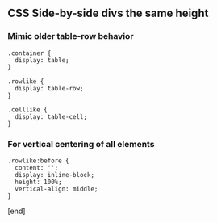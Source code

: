 ## CSS Side-by-side divs the same height

### Mimic older table-row behavior

```
.container {
  display: table;
}
 
.rowlike {
  display: table-row;
}
 
.celllike {
  display: table-cell;
}
```

### For vertical centering of all elements

```
.rowlike:before {   
  content: '';      
  display: inline-block;
  height: 100%;     
  vertical-align: middle;
}                                                                               
```

[end]